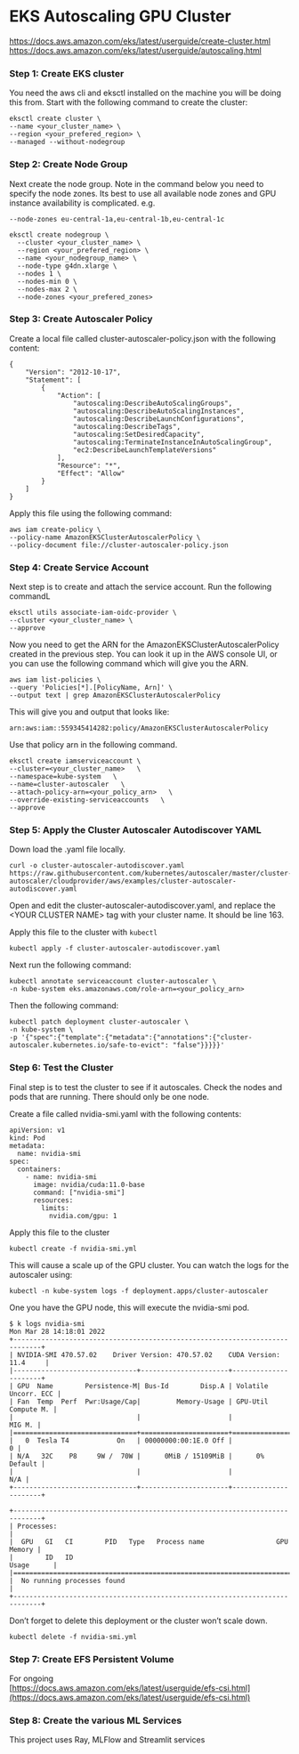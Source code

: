 # EKS Autoscaling GPU Cluster

https://docs.aws.amazon.com/eks/latest/userguide/create-cluster.html
https://docs.aws.amazon.com/eks/latest/userguide/autoscaling.html


### Step 1: Create EKS cluster

You need the aws cli and eksctl installed on the machine you will be doing this from. Start with the following command to create the cluster:


```
eksctl create cluster \
--name <your_cluster_name> \
--region <your_prefered_region> \
--managed --without-nodegroup
```

### Step 2: Create Node Group

Next create the node group. Note in the command below you need to specify the node zones. Its best to use all available node zones and GPU instance availability is complicated. e.g.

`--node-zones eu-central-1a,eu-central-1b,eu-central-1c`

```
eksctl create nodegroup \
  --cluster <your_cluster_name> \
  --region <your_prefered_region> \
  --name <your_nodegroup_name> \
  --node-type g4dn.xlarge \
  --nodes 1 \
  --nodes-min 0 \
  --nodes-max 2 \
  --node-zones <your_prefered_zones>
```

### Step 3: Create Autoscaler Policy

Create a local file called cluster-autoscaler-policy.json with the following content:

```
{
    "Version": "2012-10-17",
    "Statement": [
        {
            "Action": [
                "autoscaling:DescribeAutoScalingGroups",
                "autoscaling:DescribeAutoScalingInstances",
                "autoscaling:DescribeLaunchConfigurations",
                "autoscaling:DescribeTags",
                "autoscaling:SetDesiredCapacity",
                "autoscaling:TerminateInstanceInAutoScalingGroup",
                "ec2:DescribeLaunchTemplateVersions"
            ],
            "Resource": "*",
            "Effect": "Allow"
        }
    ]
}
```

Apply this file using the following command:


```
aws iam create-policy \
--policy-name AmazonEKSClusterAutoscalerPolicy \
--policy-document file://cluster-autoscaler-policy.json
```

### Step 4: Create Service Account

Next step is to create and attach the service account. Run the following commandL

```
eksctl utils associate-iam-oidc-provider \
--cluster <your_cluster_name> \
--approve
```

Now you need to get the ARN for the AmazonEKSClusterAutoscalerPolicy created in the previous step. You can look it up in the AWS console UI, or you can use the following command which will give you the ARN.

```
aws iam list-policies \
--query 'Policies[*].[PolicyName, Arn]' \
--output text | grep AmazonEKSClusterAutoscalerPolicy
```

This will give you and output that looks like:

`arn:aws:iam::559345414282:policy/AmazonEKSClusterAutoscalerPolicy`

Use that policy arn in the following command.


```
eksctl create iamserviceaccount \
--cluster=<your_cluster_name>   \
--namespace=kube-system   \
--name=cluster-autoscaler   \
--attach-policy-arn=<your_policy_arn>   \
--override-existing-serviceaccounts   \
--approve
```

### Step 5: Apply the Cluster Autoscaler Autodiscover YAML

Down load the .yaml file locally.

```
curl -o cluster-autoscaler-autodiscover.yaml https://raw.githubusercontent.com/kubernetes/autoscaler/master/cluster-autoscaler/cloudprovider/aws/examples/cluster-autoscaler-autodiscover.yaml
```

Open and edit the cluster-autoscaler-autodiscover.yaml, and replace the &lt;YOUR CLUSTER NAME> tag with your cluster name. It should be line 163.

Apply this file to the cluster with `kubectl`


```
kubectl apply -f cluster-autoscaler-autodiscover.yaml
```

Next run the following command:

```
kubectl annotate serviceaccount cluster-autoscaler \ 
-n kube-system eks.amazonaws.com/role-arn=<your_policy_arn>
```

Then the following command:

```
kubectl patch deployment cluster-autoscaler \
-n kube-system \
-p '{"spec":{"template":{"metadata":{"annotations":{"cluster-autoscaler.kubernetes.io/safe-to-evict": "false"}}}}}'
```

### Step 6: Test the Cluster

Final step is to test the cluster to see if it autoscales. Check the nodes and pods that are running. There should only be one node.

Create a file called nvidia-smi.yaml with the following contents:

```
apiVersion: v1
kind: Pod
metadata:
  name: nvidia-smi
spec:
  containers:
    - name: nvidia-smi
      image: nvidia/cuda:11.0-base
      command: ["nvidia-smi"]
      resources:
        limits:
          nvidia.com/gpu: 1
```

Apply this file to the cluster

```
kubectl create -f nvidia-smi.yml
```

This will cause a scale up of the GPU cluster. You can watch the logs for the autoscaler using:

```
kubectl -n kube-system logs -f deployment.apps/cluster-autoscaler
```


One you have the GPU node, this will execute the nvidia-smi pod.


```
$ k logs nvidia-smi
Mon Mar 28 14:18:01 2022
+-----------------------------------------------------------------------------+
| NVIDIA-SMI 470.57.02    Driver Version: 470.57.02    CUDA Version: 11.4     |
|-------------------------------+----------------------+----------------------+
| GPU  Name        Persistence-M| Bus-Id        Disp.A | Volatile Uncorr. ECC |
| Fan  Temp  Perf  Pwr:Usage/Cap|         Memory-Usage | GPU-Util  Compute M. |
|                               |                      |               MIG M. |
|===============================+======================+======================|
|   0  Tesla T4            On   | 00000000:00:1E.0 Off |                    0 |
| N/A   32C    P8     9W /  70W |      0MiB / 15109MiB |      0%      Default |
|                               |                      |                  N/A |
+-------------------------------+----------------------+----------------------+

+-----------------------------------------------------------------------------+
| Processes:                                                                  |
|  GPU   GI   CI        PID   Type   Process name                  GPU Memory |
|        ID   ID                                                   Usage      |
|=============================================================================|
|  No running processes found                                                 |
+-----------------------------------------------------------------------------+
```


Don’t forget to delete this deployment or the cluster won’t scale down.


```
kubectl delete -f nvidia-smi.yml
```

### Step 7: Create EFS Persistent Volume

For ongoing  \
[https://docs.aws.amazon.com/eks/latest/userguide/efs-csi.html](https://docs.aws.amazon.com/eks/latest/userguide/efs-csi.html)

### Step 8: Create the various ML Services
This project uses Ray, MLFlow and Streamlit services